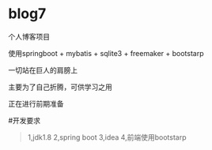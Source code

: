 # blog7
个人博客项目

使用springboot + mybatis + sqlite3 + freemaker + bootstarp 

一切站在巨人的肩膀上

主要为了自己折腾，可供学习之用

正在进行前期准备

#开发要求
>1,jdk1.8
>2,spring boot 
>3,idea
>4,前端使用bootstarp
